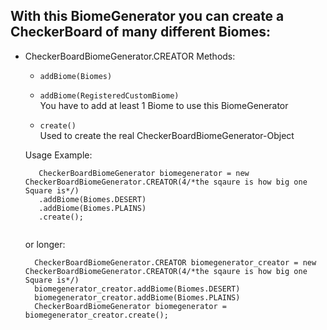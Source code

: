 ## With this BiomeGenerator you can create a CheckerBoard of many different Biomes:
  - CheckerBoardBiomeGenerator.CREATOR
    Methods:
      - ``` addBiome(Biomes) ```<br>
      - ``` addBiome(RegisteredCustomBiome) ``` <br>
        You have to add at least 1 Biome to use this BiomeGenerator
        
      - ``` create() ``` <br>
        Used to create the real CheckerBoardBiomeGenerator-Object <br>
        
     Usage Example:
     ```
    	CheckerBoardBiomeGenerator biomegenerator = new CheckerBoardBiomeGenerator.CREATOR(4/*the sqaure is how big one Square is*/)
		.addBiome(Biomes.DESERT)
		.addBiome(Biomes.PLAINS)
		.create();
          
      ```
      or longer:
      ```
    	CheckerBoardBiomeGenerator.CREATOR biomegenerator_creator = new CheckerBoardBiomeGenerator.CREATOR(4/*the sqaure is how big one Square is*/)
		biomegenerator_creator.addBiome(Biomes.DESERT)
		biomegenerator_creator.addBiome(Biomes.PLAINS)
	    CheckerBoardBiomeGenerator biomegenerator = biomegenerator_creator.create();
          
      ```
